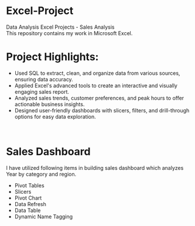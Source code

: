 # Excel-Project
Data Analysis Excel Projects - Sales Analysis 
<br>
This repository contains my work in Microsoft Excel.
<br>

# Project Highlights:

- Used SQL to extract, clean, and organize data from various sources, ensuring data accuracy.
- Applied Excel's advanced tools to create an interactive and visually engaging sales report.
- Analyzed sales trends, customer preferences, and peak hours to offer actionable business insights.
- Designed user-friendly dashboards with slicers, filters, and drill-through options for easy data exploration.

<br>

# Sales Dashboard
I have utilized following items in building sales dashboard which analyzes Year by category and region.
<br>
+ Pivot Tables
+ Slicers
+ Pivot Chart
+ Data Refresh
+ Data Table
+ Dynamic Name Tagging


